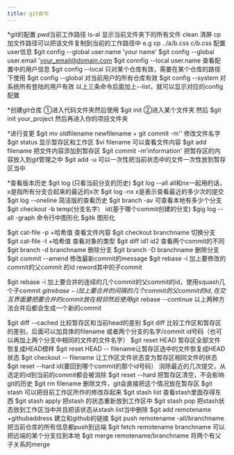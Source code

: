 ```yaml
---
title: git命令
---
```

*git的配置
pwd当前工作路径
ls-al 显示当前文件夹下的所有文件
clean 清屏
cp 加文件路径可以把该文件复制到当前的工作路径中 e.g cp ../a/b.css  c/b.css 
配置user信息
$git config --global user.name 'your name'
$git config --global user.email 'your_email@domain.com
$git connfig --local user.name 查看配置中的用户信息
$git config --local 只对某个仓库有效，需要在某个仓库的路径下使用
$git config --global 对当前用户的所有仓库有效
$git config --system 对系统所有登陆的用户有效
以上三条命令后面加上--list，就可以显示对应的config配置

*创建git仓库
①进入代码文件夹然后使用 $git init
②进入某个文件夹 然后 $git init your_project 然后再进入你的项目文件夹

*进行变更
$git mv oldfilename newfilename + git commit -m'' 修改文件名字
$git status 显示暂存区和工作区
$vi filename 可以查看文件内容
$git add filename 把文件内容添加到暂存区
$git commit -m'information' 把暂存区的内容放入到git管理之中
$git add -u 可以一次性把当前状态中的文件一次性放到暂存区当中

*查看版本历史
$git log (只看当前分支的历史)
$git log --all all和nx一起用的话，x是指所有分支合起来的最近的x次
$git log -nx x是表示查看最近的多少次的提交
$git log --oneline 简洁版的查看历史
$git branch -av 可查看本地有多少个分支
$git checkout -b temp(分支名字） id(基于哪个commit创建的分支)
$gig log --all -graph 命令行中图形化
$gitk 图形化

$git cat-file -p +哈希值 查看文件内容
$git checkout branchname 切换分支
$git cat-file -t +哈希值 查看对象的类型
$git diff id1 id2 查看两个commit的不同
$git branch -d branchname 删除分支
$git branch -D branchname 删除分支
$git commit --amend 修改最新commit的message
$git rebase -i 加上要修改的commit的父commit 的id reword其中的子commit

$git rebase -i 加上要合并的连续的几个commit的父commit的id，使用squash几个子commit
$git rebase -i 加上要合并的间隔的几个commit的父commit的id,在交互界面要把要合并的commit放在相邻 然后使用$git rebase --continue
以上两种方法合并后都会生成一个新的commit

$git diff --cached 比较暂存区和当前head的差别
$git diff 比较工作区和暂存区的差别，后面可以加具体的filename 或者两个分支的名字/commit id号码（也可以再加上两个分支中相同的文件的文件名字）
$git reset HEAD 暂存区全部文件恢复成HEAD模样
$git reset HEAD -- filename让暂存区选中的文件恢复成HEAD状态
$git checkout -- filename 让工作区文件状态变为暂存区相同文件的状态
$git reset --hard id(要回到哪个commit的那个id号码） 消除最近的几次提交，从选定的id到当前的commit都会被消除
$git reset --hard 把暂存区清空，不会影响git的历史
$git rm filename 删除文件，git会直接把这个情况放在暂存区
$git stash 可以把目前工作区所作的修改存起来
$git stash list 查看stash里面存得东西
$git stash apply 把stash 的状态重新放到工作区中
$git stash pop 把stash状态放到工作区当中并且把该状态从stash list当中删除
$git add remotename +githubaddress 建立和github的链接
$git push remotename -all/branchname 把当前仓库的所有信息都push到远端
$git fetch remotename branchname 可以把远端的某个分支拉到本地
$git merge remotename/branchname 将两个有父子关系的merge